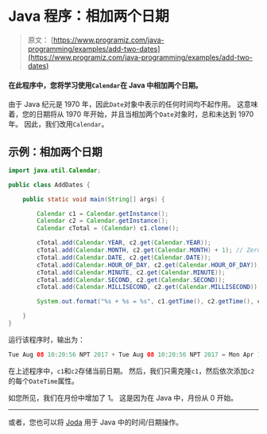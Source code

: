 # Java 程序：相加两个日期

> 原文： [https://www.programiz.com/java-programming/examples/add-two-dates](https://www.programiz.com/java-programming/examples/add-two-dates)

#### 在此程序中，您将学习使用`Calendar`在 Java 中相加两个日期。

由于 Java 纪元是 1970 年，因此`Date`对象中表示的任何时间均不起作用。 这意味着，您的日期将从 1970 年开始，并且当相加两个`Date`对象时，总和未达到 1970 年。 因此，我们改用`Calendar`。

## 示例：相加两个日期

```java
import java.util.Calendar;

public class AddDates {

    public static void main(String[] args) {

        Calendar c1 = Calendar.getInstance();
        Calendar c2 = Calendar.getInstance();
        Calendar cTotal = (Calendar) c1.clone();

        cTotal.add(Calendar.YEAR, c2.get(Calendar.YEAR));
        cTotal.add(Calendar.MONTH, c2.get(Calendar.MONTH) + 1); // Zero-based months
        cTotal.add(Calendar.DATE, c2.get(Calendar.DATE));
        cTotal.add(Calendar.HOUR_OF_DAY, c2.get(Calendar.HOUR_OF_DAY));
        cTotal.add(Calendar.MINUTE, c2.get(Calendar.MINUTE));
        cTotal.add(Calendar.SECOND, c2.get(Calendar.SECOND));
        cTotal.add(Calendar.MILLISECOND, c2.get(Calendar.MILLISECOND));

        System.out.format("%s + %s = %s", c1.getTime(), c2.getTime(), cTotal.getTime());

    }
}
```

运行该程序时，输出为：

```java
Tue Aug 08 10:20:56 NPT 2017 + Tue Aug 08 10:20:56 NPT 2017 = Mon Apr 16 20:41:53 NPT 4035
```

在上述程序中，`c1`和`c2`存储当前日期。 然后，我们只需克隆`c1`，然后依次添加`c2`的每个`DateTime`属性。

如您所见，我们在月份中增加了 1。 这是因为在 Java 中，月份从 0 开始。

* * *

或者，您也可以将 [Joda](http://www.joda.org/joda-time/ "Joda Time") 用于 Java 中的时间/日期操作。